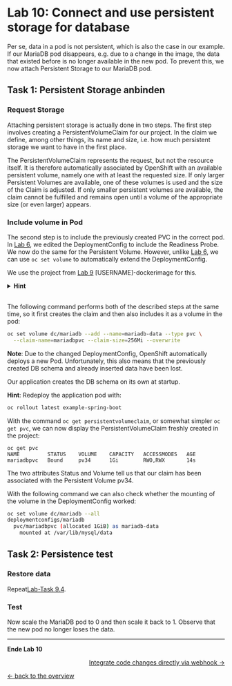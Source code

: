 # Lab 10: Connect and use persistent storage for database

Per se, data in a pod is not persistent, which is also the case in our example.
If our MariaDB pod disappears, e.g. due to a change in the image, the data that existed before is no longer available in the new pod.
To prevent this, we now attach Persistent Storage to our MariaDB pod.

## Task 1: Persistent Storage anbinden

### Request Storage

Attaching persistent storage is actually done in two steps.
The first step involves creating a PersistentVolumeClaim for our project.
In the claim we define, among other things, its name and size, i.e. how much persistent storage we want to have in the first place.

The PersistentVolumeClaim represents the request, but not the resource itself.
It is therefore automatically associated by OpenShift with an available persistent volume, namely one with at least the requested size.
If only larger Persistent Volumes are available, one of these volumes is used and the size of the Claim is adjusted.
If only smaller persistent volumes are available, the claim cannot be fulfilled and remains open until a volume of the appropriate size (or even larger) appears.


### Include volume in Pod

The second step is to include the previously created PVC in the correct pod.
In [Lab 6](06_scale.md), we edited the DeploymentConfig to include the Readiness Probe.
We now do the same for the Persistent Volume.
However, unlike [Lab 6](06_scale.md), we can use `oc set volume` to automatically extend the DeploymentConfig.

We use the project from [Lab 9](09_database.md) [USERNAME]-dockerimage for this.

<details><summary><b>Hint</b></summary>oc project [USERNAME]-dockerimage</details><br/>

The following command performs both of the described steps at the same time, so it first creates the claim and then also includes it as a volume in the pod:

```bash
oc set volume dc/mariadb --add --name=mariadb-data --type pvc \
  --claim-name=mariadbpvc --claim-size=256Mi --overwrite
```

__Note__:
Due to the changed DeploymentConfig, OpenShift automatically deploys a new Pod.
Unfortunately, this also means that the previously created DB schema and already inserted data have been lost.

Our application creates the DB schema on its own at startup.

__Hint__:
Redeploy the application pod with:

```bash
oc rollout latest example-spring-boot
```

With the command `oc get persistentvolumeclaim`, or somewhat simpler `oc get pvc`, we can now display the PersistentVolumeClaim freshly created in the project:

```
oc get pvc
NAME         STATUS    VOLUME    CAPACITY   ACCESSMODES   AGE
mariadbpvc   Bound     pv34      1Gi        RWO,RWX       14s
```

The two attributes Status and Volume tell us that our claim has been associated with the Persistent Volume pv34.

With the following command we can also check whether the mounting of the volume in the DeploymentConfig worked:

```bash
oc set volume dc/mariadb --all
deploymentconfigs/mariadb
  pvc/mariadbpvc (allocated 1GiB) as mariadb-data
    mounted at /var/lib/mysql/data
```


## Task 2: Persistence test

### Restore data

Repeat[Lab-Task 9.4](09_database.md#l%C3%B6sung-lab84).


### Test

Now scale the MariaDB pod to 0 and then scale it back to 1. Observe that the new pod no longer loses the data.

---

__Ende Lab 10__

<p width="100px" align="right"><a href="11_dockerbuild_webhook.md">Integrate code changes directly via webhook →</a></p>

[← back to the overview](../README.md)


